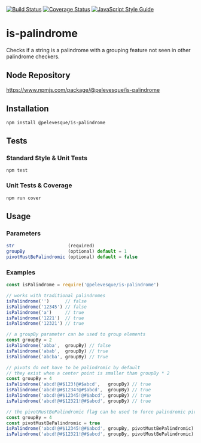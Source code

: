 [![Build Status](https://travis-ci.org/pelevesque/is-palindrome.svg?branch=master)](https://travis-ci.org/pelevesque/is-palindrome)
[![Coverage Status](https://coveralls.io/repos/github/pelevesque/is-palindrome/badge.svg?branch=master)](https://coveralls.io/github/pelevesque/is-palindrome?branch=master)
[![JavaScript Style Guide](https://img.shields.io/badge/code_style-standard-brightgreen.svg)](https://standardjs.com)

# is-palindrome

Checks if a string is a palindrome with a grouping feature not seen in other palindrome checkers.

## Node Repository

https://www.npmjs.com/package/@pelevesque/is-palindrome

## Installation

`npm install @pelevesque/is-palindrome`

## Tests

### Standard Style & Unit Tests

`npm test`

### Unit Tests & Coverage

`npm run cover`

## Usage

### Parameters

```js
str                    (required)
groupBy                (optional) default = 1
pivotMustBePalindromic (optional) default = false
```

### Examples

```js
const isPalindrome = require('@pelevesque/is-palindrome')
```

```js
// works with traditional palindromes
isPalindrome('')      // false
isPalindrome('12345') // false
isPalindrome('a')     // true
isPalindrome('1221')  // true
isPalindrome('12321') // true
```

```js
// a groupBy parameter can be used to group elements
const groupBy = 2
isPalindrome('abba',  groupBy) // false
isPalindrome('abab',  groupBy) // true
isPalindrome('abcba', groupBy) // true

// pivots do not have to be palindromic by default
// they exist when a center point is smaller than groupBy * 2
const groupBy = 4
isPalindrome('abcd!@#$123!@#$abcd',   groupBy) // true
isPalindrome('abcd!@#$1234!@#$abcd',  groupBy) // true
isPalindrome('abcd!@#$12345!@#$abcd', groupBy) // true
isPalindrome('abcd!@#$12321!@#$abcd', groupBy) // true
```

```js
// the pivotMustBePalindromic flag can be used to force palindromic pivots
const groupBy = 4
const pivotMustBePalindromic = true
isPalindrome('abcd!@#$12345!@#$abcd', groupBy, pivotMustBePalindromic) // false
isPalindrome('abcd!@#$12321!@#$abcd', groupBy, pivotMustBePalindromic) // true
```

